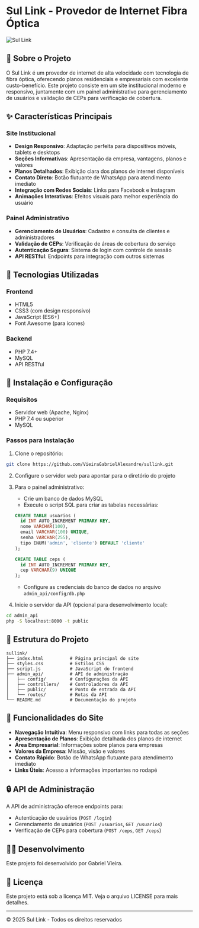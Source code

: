 # Sul Link - Provedor de Internet Fibra Óptica

![Sul Link](https://images.pexels.com/photos/5473955/pexels-photo-5473955.jpeg?auto=compress&cs=tinysrgb&w=800&h=600&fit=crop)

## 📡 Sobre o Projeto

O Sul Link é um provedor de internet de alta velocidade com tecnologia de fibra óptica, oferecendo planos residenciais e empresariais com excelente custo-benefício. Este projeto consiste em um site institucional moderno e responsivo, juntamente com um painel administrativo para gerenciamento de usuários e validação de CEPs para verificação de cobertura.

## ✨ Características Principais

### Site Institucional
- **Design Responsivo**: Adaptação perfeita para dispositivos móveis, tablets e desktops
- **Seções Informativas**: Apresentação da empresa, vantagens, planos e valores
- **Planos Detalhados**: Exibição clara dos planos de internet disponíveis
- **Contato Direto**: Botão flutuante de WhatsApp para atendimento imediato
- **Integração com Redes Sociais**: Links para Facebook e Instagram
- **Animações Interativas**: Efeitos visuais para melhor experiência do usuário

### Painel Administrativo
- **Gerenciamento de Usuários**: Cadastro e consulta de clientes e administradores
- **Validação de CEPs**: Verificação de áreas de cobertura do serviço
- **Autenticação Segura**: Sistema de login com controle de sessão
- **API RESTful**: Endpoints para integração com outros sistemas

## 🚀 Tecnologias Utilizadas

### Frontend
- HTML5
- CSS3 (com design responsivo)
- JavaScript (ES6+)
- Font Awesome (para ícones)

### Backend
- PHP 7.4+
- MySQL
- API RESTful

## 🔧 Instalação e Configuração

### Requisitos
- Servidor web (Apache, Nginx)
- PHP 7.4 ou superior
- MySQL

### Passos para Instalação

1. Clone o repositório:
```bash
git clone https://github.com/VieiraGabrielAlexandre/sullink.git
```

2. Configure o servidor web para apontar para o diretório do projeto

3. Para o painel administrativo:
   - Crie um banco de dados MySQL
   - Execute o script SQL para criar as tabelas necessárias:
   ```sql
   CREATE TABLE usuarios (
     id INT AUTO_INCREMENT PRIMARY KEY,
     nome VARCHAR(100),
     email VARCHAR(100) UNIQUE,
     senha VARCHAR(255),
     tipo ENUM('admin', 'cliente') DEFAULT 'cliente'
   );

   CREATE TABLE ceps (
     id INT AUTO_INCREMENT PRIMARY KEY,
     cep VARCHAR(9) UNIQUE
   );
   ```
   - Configure as credenciais do banco de dados no arquivo `admin_api/config/db.php`

4. Inicie o servidor da API (opcional para desenvolvimento local):
```bash
cd admin_api
php -S localhost:8000 -t public
```

## 📂 Estrutura do Projeto

```
sullink/
├── index.html          # Página principal do site
├── styles.css          # Estilos CSS
├── script.js           # JavaScript do frontend
├── admin_api/          # API de administração
│   ├── config/         # Configurações da API
│   ├── controllers/    # Controladores da API
│   ├── public/         # Ponto de entrada da API
│   └── routes/         # Rotas da API
└── README.md           # Documentação do projeto
```

## 📱 Funcionalidades do Site

- **Navegação Intuitiva**: Menu responsivo com links para todas as seções
- **Apresentação de Planos**: Exibição detalhada dos planos de internet
- **Área Empresarial**: Informações sobre planos para empresas
- **Valores da Empresa**: Missão, visão e valores
- **Contato Rápido**: Botão de WhatsApp flutuante para atendimento imediato
- **Links Úteis**: Acesso a informações importantes no rodapé

## 🔒 API de Administração

A API de administração oferece endpoints para:

- Autenticação de usuários (`POST /login`)
- Gerenciamento de usuários (`POST /usuarios`, `GET /usuarios`)
- Verificação de CEPs para cobertura (`POST /ceps`, `GET /ceps`)

## 👨‍💻 Desenvolvimento

Este projeto foi desenvolvido por Gabriel Vieira.
## 📄 Licença

Este projeto está sob a licença MIT. Veja o arquivo LICENSE para mais detalhes.

---

© 2025 Sul Link - Todos os direitos reservados